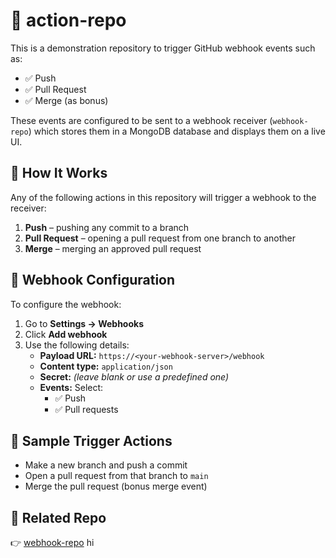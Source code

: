 # 🚀 action-repo

This is a demonstration repository to trigger GitHub webhook events such as:

- ✅ Push
- ✅ Pull Request
- ✅ Merge (as bonus)

These events are configured to be sent to a webhook receiver (`webhook-repo`) which stores them in a MongoDB database and displays them on a live UI.

## 🧩 How It Works

Any of the following actions in this repository will trigger a webhook to the receiver:

1. **Push** – pushing any commit to a branch
2. **Pull Request** – opening a pull request from one branch to another
3. **Merge** – merging an approved pull request

## 🔧 Webhook Configuration

To configure the webhook:

1. Go to **Settings → Webhooks**
2. Click **Add webhook**
3. Use the following details:
   - **Payload URL:** `https://<your-webhook-server>/webhook`
   - **Content type:** `application/json`
   - **Secret:** *(leave blank or use a predefined one)*
   - **Events:** Select:
     - ✅ Push
     - ✅ Pull requests

## 🧪 Sample Trigger Actions

- Make a new branch and push a commit
- Open a pull request from that branch to `main`
- Merge the pull request (bonus merge event)

## 📎 Related Repo

👉 [webhook-repo](https://github.com/SahdevPrajapati18/webhook-repo)
hi
